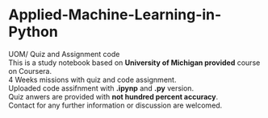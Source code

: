 # Applied-Machine-Learning-in-Python
UOM/ Quiz and Assignment code  
This is a study notebook based on **University of Michigan provided** course on Coursera.  
4 Weeks missions with quiz and code assignment.  
Uploaded code assifnment with **.ipynp** and **.py** version.  
Quiz anwers are provided with **not hundred percent accuracy**.  
Contact for any further information or discussion are welcomed.
